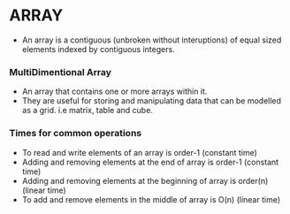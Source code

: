 # ARRAY
- An array is a contiguous (unbroken without interuptions) of equal sized elements indexed by contiguous integers.
   
### MultiDimentional Array
- An array that contains one or more arrays within it.  
- They are useful for storing and manipulating data that can be modelled as a grid. i.e matrix, table and cube.

### Times for common operations
- To read and write elements of an array is order-1 (constant time)
- Adding and removing elements at the end of array is order-1 (constant time)
- Adding and removing elements at the beginning of array is order(n) (linear time)
- To add and remove elements in the middle of array is O(n) (linear time)